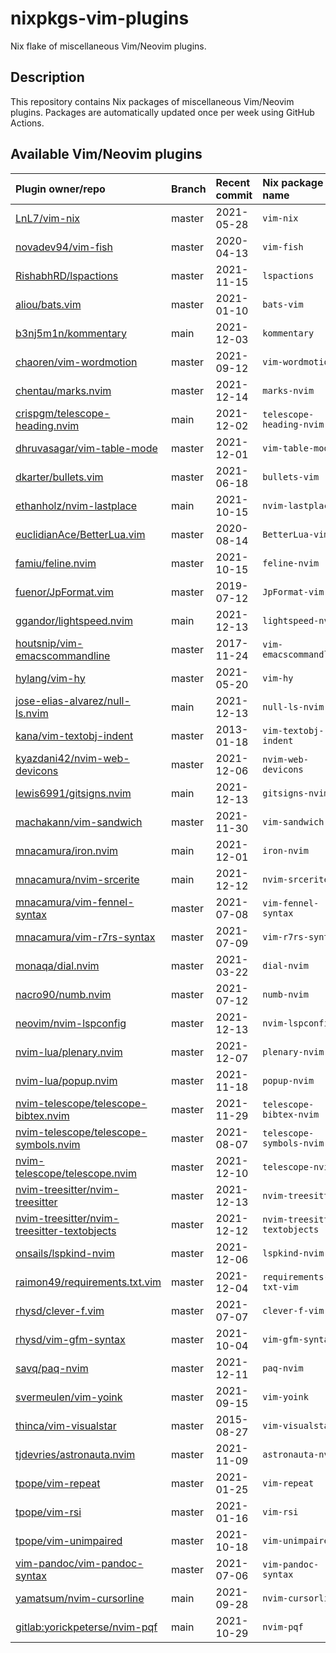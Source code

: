 # nixpkgs-vim-plugins

Nix flake of miscellaneous Vim/Neovim plugins.

## Description

This repository contains Nix packages of miscellaneous Vim/Neovim plugins.
Packages are automatically updated once per week using GitHub Actions.

## Available Vim/Neovim plugins

| Plugin owner/repo | Branch | Recent commit | Nix package name |
| :- | :- | :- | :- |
| [LnL7/vim-nix](https://github.com/LnL7/vim-nix) | master | 2021-05-28 | `vim-nix` |
| [novadev94/vim-fish](https://github.com/novadev94/vim-fish) | master | 2020-04-13 | `vim-fish` |
| [RishabhRD/lspactions](https://github.com/RishabhRD/lspactions) | master | 2021-11-15 | `lspactions` |
| [aliou/bats.vim](https://github.com/aliou/bats.vim) | master | 2021-01-10 | `bats-vim` |
| [b3nj5m1n/kommentary](https://github.com/b3nj5m1n/kommentary) | main | 2021-12-03 | `kommentary` |
| [chaoren/vim-wordmotion](https://github.com/chaoren/vim-wordmotion) | master | 2021-09-12 | `vim-wordmotion` |
| [chentau/marks.nvim](https://github.com/chentau/marks.nvim) | master | 2021-12-14 | `marks-nvim` |
| [crispgm/telescope-heading.nvim](https://github.com/crispgm/telescope-heading.nvim) | main | 2021-12-02 | `telescope-heading-nvim` |
| [dhruvasagar/vim-table-mode](https://github.com/dhruvasagar/vim-table-mode) | master | 2021-12-01 | `vim-table-mode` |
| [dkarter/bullets.vim](https://github.com/dkarter/bullets.vim) | master | 2021-06-18 | `bullets-vim` |
| [ethanholz/nvim-lastplace](https://github.com/ethanholz/nvim-lastplace) | main | 2021-10-15 | `nvim-lastplace` |
| [euclidianAce/BetterLua.vim](https://github.com/euclidianAce/BetterLua.vim) | master | 2020-08-14 | `BetterLua-vim` |
| [famiu/feline.nvim](https://github.com/famiu/feline.nvim) | master | 2021-10-15 | `feline-nvim` |
| [fuenor/JpFormat.vim](https://github.com/fuenor/JpFormat.vim) | master | 2019-07-12 | `JpFormat-vim` |
| [ggandor/lightspeed.nvim](https://github.com/ggandor/lightspeed.nvim) | main | 2021-12-13 | `lightspeed-nvim` |
| [houtsnip/vim-emacscommandline](https://github.com/houtsnip/vim-emacscommandline) | master | 2017-11-24 | `vim-emacscommandline` |
| [hylang/vim-hy](https://github.com/hylang/vim-hy) | master | 2021-05-20 | `vim-hy` |
| [jose-elias-alvarez/null-ls.nvim](https://github.com/jose-elias-alvarez/null-ls.nvim) | main | 2021-12-13 | `null-ls-nvim` |
| [kana/vim-textobj-indent](https://github.com/kana/vim-textobj-indent) | master | 2013-01-18 | `vim-textobj-indent` |
| [kyazdani42/nvim-web-devicons](https://github.com/kyazdani42/nvim-web-devicons) | master | 2021-12-06 | `nvim-web-devicons` |
| [lewis6991/gitsigns.nvim](https://github.com/lewis6991/gitsigns.nvim) | main | 2021-12-13 | `gitsigns-nvim` |
| [machakann/vim-sandwich](https://github.com/machakann/vim-sandwich) | master | 2021-11-30 | `vim-sandwich` |
| [mnacamura/iron.nvim](https://github.com/mnacamura/iron.nvim) | main | 2021-12-01 | `iron-nvim` |
| [mnacamura/nvim-srcerite](https://github.com/mnacamura/nvim-srcerite) | main | 2021-12-12 | `nvim-srcerite` |
| [mnacamura/vim-fennel-syntax](https://github.com/mnacamura/vim-fennel-syntax) | master | 2021-07-08 | `vim-fennel-syntax` |
| [mnacamura/vim-r7rs-syntax](https://github.com/mnacamura/vim-r7rs-syntax) | master | 2021-07-09 | `vim-r7rs-syntax` |
| [monaqa/dial.nvim](https://github.com/monaqa/dial.nvim) | master | 2021-03-22 | `dial-nvim` |
| [nacro90/numb.nvim](https://github.com/nacro90/numb.nvim) | master | 2021-07-12 | `numb-nvim` |
| [neovim/nvim-lspconfig](https://github.com/neovim/nvim-lspconfig) | master | 2021-12-13 | `nvim-lspconfig` |
| [nvim-lua/plenary.nvim](https://github.com/nvim-lua/plenary.nvim) | master | 2021-12-07 | `plenary-nvim` |
| [nvim-lua/popup.nvim](https://github.com/nvim-lua/popup.nvim) | master | 2021-11-18 | `popup-nvim` |
| [nvim-telescope/telescope-bibtex.nvim](https://github.com/nvim-telescope/telescope-bibtex.nvim) | master | 2021-11-29 | `telescope-bibtex-nvim` |
| [nvim-telescope/telescope-symbols.nvim](https://github.com/nvim-telescope/telescope-symbols.nvim) | master | 2021-08-07 | `telescope-symbols-nvim` |
| [nvim-telescope/telescope.nvim](https://github.com/nvim-telescope/telescope.nvim) | master | 2021-12-10 | `telescope-nvim` |
| [nvim-treesitter/nvim-treesitter](https://github.com/nvim-treesitter/nvim-treesitter) | master | 2021-12-13 | `nvim-treesitter` |
| [nvim-treesitter/nvim-treesitter-textobjects](https://github.com/nvim-treesitter/nvim-treesitter-textobjects) | master | 2021-12-12 | `nvim-treesitter-textobjects` |
| [onsails/lspkind-nvim](https://github.com/onsails/lspkind-nvim) | master | 2021-12-06 | `lspkind-nvim` |
| [raimon49/requirements.txt.vim](https://github.com/raimon49/requirements.txt.vim) | master | 2021-12-04 | `requirements-txt-vim` |
| [rhysd/clever-f.vim](https://github.com/rhysd/clever-f.vim) | master | 2021-07-07 | `clever-f-vim` |
| [rhysd/vim-gfm-syntax](https://github.com/rhysd/vim-gfm-syntax) | master | 2021-10-04 | `vim-gfm-syntax` |
| [savq/paq-nvim](https://github.com/savq/paq-nvim) | master | 2021-12-11 | `paq-nvim` |
| [svermeulen/vim-yoink](https://github.com/svermeulen/vim-yoink) | master | 2021-09-15 | `vim-yoink` |
| [thinca/vim-visualstar](https://github.com/thinca/vim-visualstar) | master | 2015-08-27 | `vim-visualstar` |
| [tjdevries/astronauta.nvim](https://github.com/tjdevries/astronauta.nvim) | master | 2021-11-09 | `astronauta-nvim` |
| [tpope/vim-repeat](https://github.com/tpope/vim-repeat) | master | 2021-01-25 | `vim-repeat` |
| [tpope/vim-rsi](https://github.com/tpope/vim-rsi) | master | 2021-01-16 | `vim-rsi` |
| [tpope/vim-unimpaired](https://github.com/tpope/vim-unimpaired) | master | 2021-10-18 | `vim-unimpaired` |
| [vim-pandoc/vim-pandoc-syntax](https://github.com/vim-pandoc/vim-pandoc-syntax) | master | 2021-07-06 | `vim-pandoc-syntax` |
| [yamatsum/nvim-cursorline](https://github.com/yamatsum/nvim-cursorline) | main | 2021-09-28 | `nvim-cursorline` |
| [gitlab:yorickpeterse/nvim-pqf](https://gitlab.com/yorickpeterse/nvim-pqf) | main | 2021-10-29 | `nvim-pqf` |

